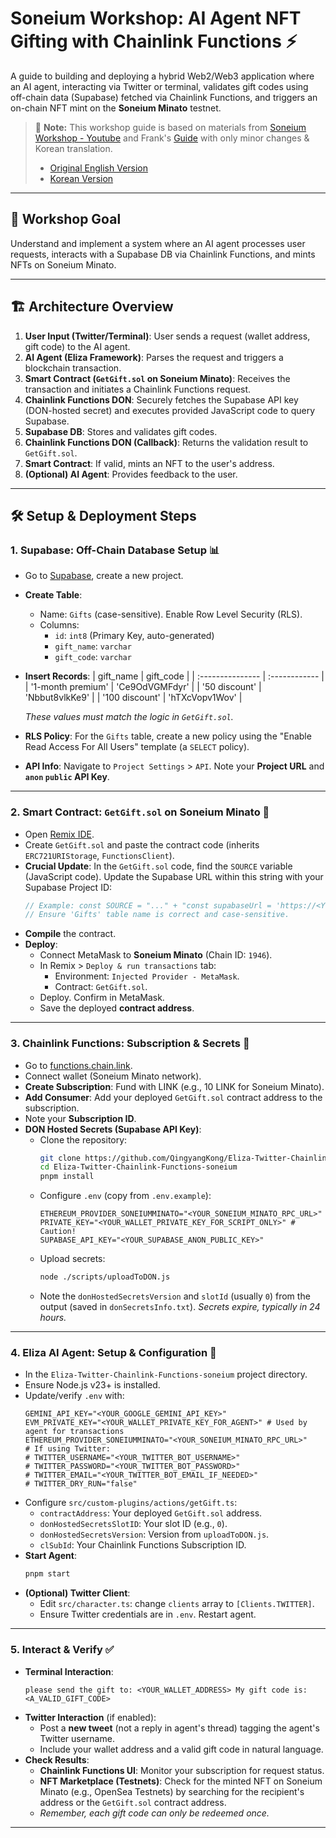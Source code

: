 # Soneium Workshop: AI Agent NFT Gifting with Chainlink Functions ⚡️

A guide to building and deploying a hybrid Web2/Web3 application where an AI agent, interacting via Twitter or terminal, validates gift codes using off-chain data (Supabase) fetched via Chainlink Functions, and triggers an on-chain NFT mint on the **Soneium Minato** testnet.


> 📝 **Note:**
> This workshop guide is based on materials from [Soneium Workshop - Youtube](https://www.youtube.com/watch?v=kqNDZS9xWVE) and Frank's [Guide](https://cll-devrel.gitbook.io/soneium-workshop-elizaos+functions+twit/4.-prepare-don-hosted-secrets) with only minor changes & Korean translation.
>
> * [Original English Version](https://woogieboogie-jl.gitbook.io/functions-agent-twitter-with-soneium-workshop)
> * [Korean Version](https://woogieboogie-jl.gitbook.io/functions-agent-twitter-with-soneium-workshop/kor)

-----

## 🎯 Workshop Goal

Understand and implement a system where an AI agent processes user requests, interacts with a Supabase DB via Chainlink Functions, and mints NFTs on Soneium Minato.

-----

## 🏗️ Architecture Overview

1.  **User Input (Twitter/Terminal)**: User sends a request (wallet address, gift code) to the AI agent.
2.  **AI Agent (Eliza Framework)**: Parses the request and triggers a blockchain transaction.
3.  **Smart Contract (`GetGift.sol` on Soneium Minato)**: Receives the transaction and initiates a Chainlink Functions request.
4.  **Chainlink Functions DON**: Securely fetches the Supabase API key (DON-hosted secret) and executes provided JavaScript code to query Supabase.
5.  **Supabase DB**: Stores and validates gift codes.
6.  **Chainlink Functions DON (Callback)**: Returns the validation result to `GetGift.sol`.
7.  **Smart Contract**: If valid, mints an NFT to the user's address.
8.  **(Optional) AI Agent**: Provides feedback to the user.

-----

## 🛠️ Setup & Deployment Steps

### 1\. Supabase: Off-Chain Database Setup 📊

  * Go to [Supabase](https://supabase.com), create a new project.
  * **Create Table**:
      * Name: `Gifts` (case-sensitive). Enable Row Level Security (RLS).
      * Columns:
          * `id`: `int8` (Primary Key, auto-generated)
          * `gift_name`: `varchar`
          * `gift_code`: `varchar`
  * **Insert Records**:
    | gift\_name       | gift\_code    |
    | :--------------- | :------------ |
    | '1-month premium' | 'Ce9OdVGMFdyr' |
    | '50 discount'    | 'Nbbut8vlkKe9' |
    | '100 discount'   | 'hTXcVopv1Wov' |
    
    *These values must match the logic in `GetGift.sol`.*
  * **RLS Policy**: For the `Gifts` table, create a new policy using the "Enable Read Access For All Users" template (a `SELECT` policy).
  * **API Info**: Navigate to `Project Settings` \> `API`. Note your **Project URL** and **`anon` `public` API Key**.

-----

### 2\. Smart Contract: `GetGift.sol` on Soneium Minato 📜

  * Open [Remix IDE](https://www.google.com/search?q=https://remix.ethereum.org/).
  * Create `GetGift.sol` and paste the contract code (inherits `ERC721URIStorage`, `FunctionsClient`).
  * **Crucial Update**: In the `GetGift.sol` code, find the `SOURCE` variable (JavaScript code). Update the Supabase URL within this string with your Supabase Project ID:
    ```javascript
    // Example: const SOURCE = "..." + "const supabaseUrl = 'https://<YOUR_PROJECT_ID>.supabase.co/rest/v1/Gifts?select=gift_name,gift_code';" + "...";
    // Ensure 'Gifts' table name is correct and case-sensitive.
    ```
  * **Compile** the contract.
  * **Deploy**:
      * Connect MetaMask to **Soneium Minato** (Chain ID: `1946`).
      * In Remix \> `Deploy & run transactions` tab:
          * Environment: `Injected Provider - MetaMask`.
          * Contract: `GetGift.sol`.
      * Deploy. Confirm in MetaMask.
      * Save the deployed **contract address**.

-----

### 3\. Chainlink Functions: Subscription & Secrets 🔗

  * Go to [functions.chain.link](https://functions.chain.link/).
  * Connect wallet (Soneium Minato network).
  * **Create Subscription**: Fund with LINK (e.g., 10 LINK for Soneium Minato).
  * **Add Consumer**: Add your deployed `GetGift.sol` contract address to the subscription.
  * Note your **Subscription ID**.
  * **DON Hosted Secrets (Supabase API Key)**:
      * Clone the repository:
        ```bash
        git clone https://github.com/QingyangKong/Eliza-Twitter-Chainlink-Functions-soneium.git
        cd Eliza-Twitter-Chainlink-Functions-soneium
        pnpm install
        ```
      * Configure `.env` (copy from `.env.example`):
        ```env
        ETHEREUM_PROVIDER_SONEIUMMINATO="<YOUR_SONEIUM_MINATO_RPC_URL>"
        PRIVATE_KEY="<YOUR_WALLET_PRIVATE_KEY_FOR_SCRIPT_ONLY>" # Caution!
        SUPABASE_API_KEY="<YOUR_SUPABASE_ANON_PUBLIC_KEY>"
        ```
      * Upload secrets:
        ```bash
        node ./scripts/uploadToDON.js
        ```
      * Note the `donHostedSecretsVersion` and `slotId` (usually `0`) from the output (saved in `donSecretsInfo.txt`). *Secrets expire, typically in 24 hours.*

-----

### 4\. Eliza AI Agent: Setup & Configuration 🤖

  * In the `Eliza-Twitter-Chainlink-Functions-soneium` project directory.
  * Ensure Node.js v23+ is installed.
  * Update/verify `.env` with:
    ```env
    GEMINI_API_KEY="<YOUR_GOOGLE_GEMINI_API_KEY>"
    EVM_PRIVATE_KEY="<YOUR_WALLET_PRIVATE_KEY_FOR_AGENT>" # Used by agent for transactions
    ETHEREUM_PROVIDER_SONEIUMMINATO="<YOUR_SONEIUM_MINATO_RPC_URL>"
    # If using Twitter:
    # TWITTER_USERNAME="<YOUR_TWITTER_BOT_USERNAME>"
    # TWITTER_PASSWORD="<YOUR_TWITTER_BOT_PASSWORD>"
    # TWITTER_EMAIL="<YOUR_TWITTER_BOT_EMAIL_IF_NEEDED>"
    # TWITTER_DRY_RUN="false"
    ```
  * Configure `src/custom-plugins/actions/getGift.ts`:
      * `contractAddress`: Your deployed `GetGift.sol` address.
      * `donHostedSecretsSlotID`: Your slot ID (e.g., `0`).
      * `donHostedSecretsVersion`: Version from `uploadToDON.js`.
      * `clSubId`: Your Chainlink Functions Subscription ID.
  * **Start Agent**:
    ```bash
    pnpm start
    ```
  * **(Optional) Twitter Client**:
      * Edit `src/character.ts`: change `clients` array to `[Clients.TWITTER]`.
      * Ensure Twitter credentials are in `.env`. Restart agent.

-----

### 5\. Interact & Verify ✅

  * **Terminal Interaction**:
    ```
    please send the gift to: <YOUR_WALLET_ADDRESS> My gift code is: <A_VALID_GIFT_CODE>
    ```
  * **Twitter Interaction** (if enabled):
      * Post a **new tweet** (not a reply in agent's thread) tagging the agent's Twitter username.
      * Include your wallet address and a valid gift code in natural language.
  * **Check Results**:
      * **Chainlink Functions UI**: Monitor your subscription for request status.
      * **NFT Marketplace (Testnets)**: Check for the minted NFT on Soneium Minato (e.g., OpenSea Testnets) by searching for the recipient's address or the `GetGift.sol` contract address.
      * *Remember, each gift code can only be redeemed once.*

-----


